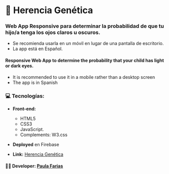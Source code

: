 # :dna: Herencia Genética

### Web App Responsive para determinar la probabilidad de que tu hijo/a tenga los ojos claros u oscuros.
- Se recomienda usarla en un móvil en lugar de una pantalla de escritorio.
- La app está en Español.

#### Responsive Web App to determine the probability that your child has light or dark eyes. 
- It is recommended to use it in a mobile rather than a desktop screen
- The app is in Spanish

### :computer: Tecnologías: 
- **Front-end:** 
  - HTML5
  - CSS3
  - JavaScript. 
  - Complements: W3.css

- **Deployed** en Firebase 

- **Link:** [Herencia Genética](https://herencia-genetica.firebaseapp.com)


#### :woman_technologist: **Developer:** [Paula Farias](https://linkedin.com/in/paulafarias)

